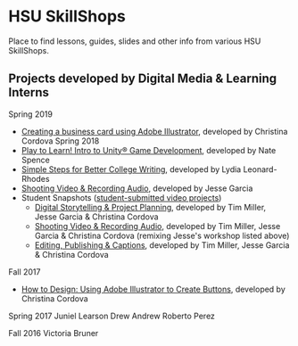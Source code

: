 # HSU SkillShops
Place to find lessons, guides, slides and other info from various HSU SkillShops.

## Projects developed by Digital Media &amp; Learning Interns

Spring 2019
+ [Creating a business card using Adobe Illustrator](https://hsudml.github.io/businessCardAI/), developed by Christina Cordova
Spring 2018
+ [Play to Learn! Intro to Unity® Game Development](https://hsudml.github.io/playToLearn), developed by Nate Spence
+ [Simple Steps for Better College Writing](https://hsudml.github.io/simpleSteps/), developed by Lydia Leonard-Rhodes
+ [Shooting Video & Recording Audio](https://hsudml.github.io/shootingVideo), developed by Jesse Garcia
+ Student Snapshots ([student-submitted video projects](http://libguides.humboldt.edu/snapshots))
    + [Digital Storytelling &amp; Project Planning](https://hsudml.github.io/snapshotsStorytelling/guide), developed by Tim Miller, Jesse Garcia &amp; Christina Cordova
    + [Shooting Video &amp; Recording Audio](https://hsudml.github.io/snapshotsVideo/guide), developed by Tim Miller, Jesse Garcia &amp; Christina Cordova (remixing Jesse's workshop listed above)
    + [Editing, Publishing &amp; Captions](https://hsudml.github.io/snapshotsEditing/guide), developed by Tim Miller, Jesse Garcia &amp; Christina Cordova

Fall 2017
+ [How to Design: Using Adobe Illustrator to Create Buttons](https://hsudml.github.io/designButtonAI/), developed by Christina Cordova

Spring 2017
Juniel Learson
Drew Andrew
Roberto Perez

Fall 2016
Victoria Bruner
